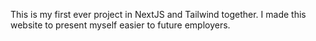 This is my first ever project in NextJS and Tailwind together. I made this website to present myself easier to future employers.
